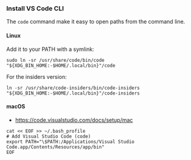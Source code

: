 ### Install VS Code CLI

The `code` command make it easy to open paths from the command line.

#### Linux

Add it to your PATH with a symlink:

```shell
sudo ln -sr /usr/share/code/bin/code "${XDG_BIN_HOME:-$HOME/.local/bin}"/code
```

For the insiders version:

```shell
ln -sr /usr/share/code-insiders/bin/code-insiders "${XDG_BIN_HOME:-$HOME/.local/bin}"/code-insiders
```

#### macOS

- https://code.visualstudio.com/docs/setup/mac

```shell
cat << EOF >> ~/.bash_profile
# Add Visual Studio Code (code)
export PATH="\$PATH:/Applications/Visual Studio Code.app/Contents/Resources/app/bin"
EOF
```